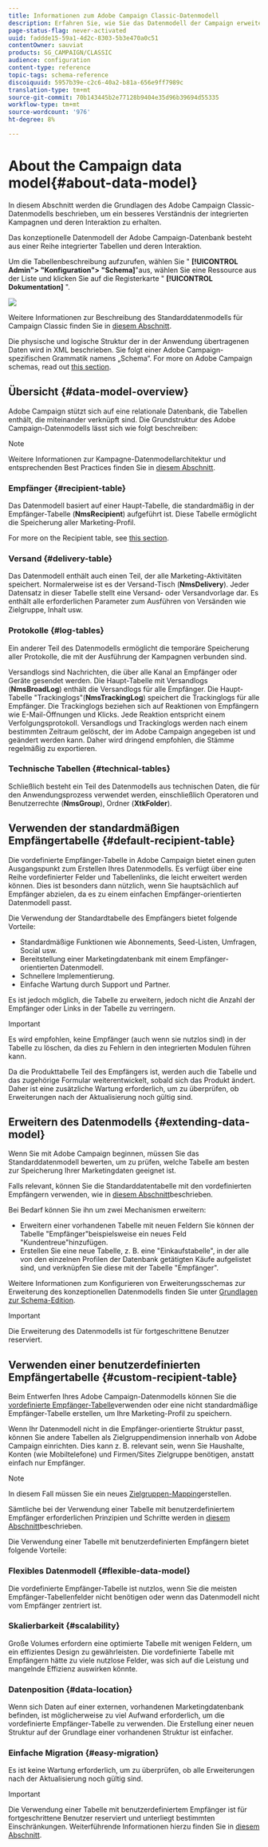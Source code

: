 ```yaml
---
title: Informationen zum Adobe Campaign Classic-Datenmodell
description: Erfahren Sie, wie Sie das Datenmodell der Campaign erweitern, Schemata bearbeiten, APIs verwenden und vieles mehr.
page-status-flag: never-activated
uuid: faddde15-59a1-4d2c-8303-5b3e470a0c51
contentOwner: sauviat
products: SG_CAMPAIGN/CLASSIC
audience: configuration
content-type: reference
topic-tags: schema-reference
discoiquuid: 5957b39e-c2c6-40a2-b81a-656e9ff7989c
translation-type: tm+mt
source-git-commit: 70b143445b2e77128b9404e35d96b39694d55335
workflow-type: tm+mt
source-wordcount: '976'
ht-degree: 8%

---
```



# About the Campaign data model{#about-data-model}

In diesem Abschnitt werden die Grundlagen des Adobe Campaign Classic-Datenmodells beschrieben, um ein besseres Verständnis der integrierten Kampagnen und deren Interaktion zu erhalten.

Das konzeptionelle Datenmodell der Adobe Campaign-Datenbank besteht aus einer Reihe integrierter Tabellen und deren Interaktion.

Um die Tabellenbeschreibung aufzurufen, wählen Sie &quot; **[!UICONTROL Admin&quot;> &quot;Konfiguration&quot;> &quot;Schema]**&quot;aus, wählen Sie eine Ressource aus der Liste und klicken Sie auf die Registerkarte &quot; **[!UICONTROL Dokumentation]** &quot;.

![](assets/data-model_documentation-tab.png)

Weitere Informationen zur Beschreibung des Standarddatenmodells für Campaign Classic finden Sie in [diesem Abschnitt](../../configuration/using/data-model-description.md).

Die physische und logische Struktur der in der Anwendung übertragenen Daten wird in XML beschrieben. Sie folgt einer Adobe Campaign-spezifischen Grammatik namens „Schema“. For more on Adobe Campaign schemas, read out [this section](../../configuration/using/about-schema-reference.md).

## Übersicht {#data-model-overview}

Adobe Campaign stützt sich auf eine relationale Datenbank, die Tabellen enthält, die miteinander verknüpft sind. Die Grundstruktur des Adobe Campaign-Datenmodells lässt sich wie folgt beschreiben:

>[!NOTE]
>
>Weitere Informationen zur Kampagne-Datenmodellarchitektur und entsprechenden Best Practices finden Sie in [diesem Abschnitt](../../configuration/using/data-model-best-practices.md#data-model-architecture).

### Empfänger {#recipient-table}

Das Datenmodell basiert auf einer Haupt-Tabelle, die standardmäßig in der Empfänger-Tabelle (**NmsRecipient**) aufgeführt ist. Diese Tabelle ermöglicht die Speicherung aller Marketing-Profil.

For more on the Recipient table, see [this section](#default-recipient-table).

### Versand {#delivery-table}

Das Datenmodell enthält auch einen Teil, der alle Marketing-Aktivitäten speichert. Normalerweise ist es der Versand-Tisch (**NmsDelivery**). Jeder Datensatz in dieser Tabelle stellt eine Versand- oder Versandvorlage dar. Es enthält alle erforderlichen Parameter zum Ausführen von Versänden wie Zielgruppe, Inhalt usw.

### Protokolle {#log-tables}

Ein anderer Teil des Datenmodells ermöglicht die temporäre Speicherung aller Protokolle, die mit der Ausführung der Kampagnen verbunden sind.

Versandlogs sind Nachrichten, die über alle Kanal an Empfänger oder Geräte gesendet werden. Die Haupt-Tabelle mit Versandlogs (**NmsBroadLog**) enthält die Versandlogs für alle Empfänger.
Die Haupt-Tabelle &quot;Trackinglogs&quot;(**NmsTrackingLog**) speichert die Trackinglogs für alle Empfänger. Die Trackinglogs beziehen sich auf Reaktionen von Empfängern wie E-Mail-Öffnungen und Klicks. Jede Reaktion entspricht einem Verfolgungsprotokoll.
Versandlogs und Trackinglogs werden nach einem bestimmten Zeitraum gelöscht, der im Adobe Campaign angegeben ist und geändert werden kann. Daher wird dringend empfohlen, die Stämme regelmäßig zu exportieren.

### Technische Tabellen {#technical-tables}

Schließlich besteht ein Teil des Datenmodells aus technischen Daten, die für den Anwendungsprozess verwendet werden, einschließlich Operatoren und Benutzerrechte (**NmsGroup**), Ordner (**XtkFolder**).

## Verwenden der standardmäßigen Empfängertabelle {#default-recipient-table}

Die vordefinierte Empfänger-Tabelle in Adobe Campaign bietet einen guten Ausgangspunkt zum Erstellen Ihres Datenmodells. Es verfügt über eine Reihe vordefinierter Felder und Tabellenlinks, die leicht erweitert werden können. Dies ist besonders dann nützlich, wenn Sie hauptsächlich auf Empfänger abzielen, da es zu einem einfachen Empfänger-orientierten Datenmodell passt.

Die Verwendung der Standardtabelle des Empfängers bietet folgende Vorteile:

* Standardmäßige Funktionen wie Abonnements, Seed-Listen, Umfragen, Social usw.
* Bereitstellung einer Marketingdatenbank mit einem Empfänger-orientierten Datenmodell.
* Schnellere Implementierung.
* Einfache Wartung durch Support und Partner.

Es ist jedoch möglich, die Tabelle zu erweitern, jedoch nicht die Anzahl der Empfänger oder Links in der Tabelle zu verringern.

>[!IMPORTANT]
>
>Es wird empfohlen, keine Empfänger (auch wenn sie nutzlos sind) in der Tabelle zu löschen, da dies zu Fehlern in den integrierten Modulen führen kann.

Da die Produkttabelle Teil des Empfängers ist, werden auch die Tabelle und das zugehörige Formular weiterentwickelt, sobald sich das Produkt ändert. Daher ist eine zusätzliche Wartung erforderlich, um zu überprüfen, ob Erweiterungen nach der Aktualisierung noch gültig sind.

## Erweitern des Datenmodells {#extending-data-model}

Wenn Sie mit Adobe Campaign beginnen, müssen Sie das Standarddatenmodell bewerten, um zu prüfen, welche Tabelle am besten zur Speicherung Ihrer Marketingdaten geeignet ist.

Falls relevant, können Sie die Standarddatentabelle mit den vordefinierten Empfängern verwenden, wie in [diesem Abschnitt](#default-recipient-table)beschrieben.

Bei Bedarf können Sie ihn um zwei Mechanismen erweitern:

* Erweitern einer vorhandenen Tabelle mit neuen Feldern Sie können der Tabelle &quot;Empfänger&quot;beispielsweise ein neues Feld &quot;Kundentreue&quot;hinzufügen.
* Erstellen Sie eine neue Tabelle, z. B. eine &quot;Einkaufstabelle&quot;, in der alle von den einzelnen Profilen der Datenbank getätigten Käufe aufgelistet sind, und verknüpfen Sie diese mit der Tabelle &quot;Empfänger&quot;.

Weitere Informationen zum Konfigurieren von Erweiterungsschemas zur Erweiterung des konzeptionellen Datenmodells finden Sie unter [Grundlagen zur Schema-Edition](../../configuration/using/about-schema-edition.md).

>[!IMPORTANT]
>
>Die Erweiterung des Datenmodells ist für fortgeschrittene Benutzer reserviert.

## Verwenden einer benutzerdefinierten Empfängertabelle {#custom-recipient-table}

Beim Entwerfen Ihres Adobe Campaign-Datenmodells können Sie die [vordefinierte Empfänger-Tabelle](#default-recipient-table)verwenden oder eine nicht standardmäßige Empfänger-Tabelle erstellen, um Ihre Marketing-Profil zu speichern.

Wenn Ihr Datenmodell nicht in die Empfänger-orientierte Struktur passt, können Sie andere Tabellen als Zielgruppendimension innerhalb von Adobe Campaign einrichten. Dies kann z. B. relevant sein, wenn Sie Haushalte, Konten (wie Mobiltelefone) und Firmen/Sites Zielgruppe benötigen, anstatt einfach nur Empfänger.

>[!NOTE]
>
>In diesem Fall müssen Sie ein neues [Zielgruppen-Mapping](../../configuration/using/target-mapping.md)erstellen.

Sämtliche bei der Verwendung einer Tabelle mit benutzerdefiniertem Empfänger erforderlichen Prinzipien und Schritte werden in [diesem Abschnitt](../../configuration/using/about-custom-recipient-table.md)beschrieben.

Die Verwendung einer Tabelle mit benutzerdefinierten Empfängern bietet folgende Vorteile:

### Flexibles Datenmodell {#flexible-data-model}

Die vordefinierte Empfänger-Tabelle ist nutzlos, wenn Sie die meisten Empfänger-Tabellenfelder nicht benötigen oder wenn das Datenmodell nicht vom Empfänger zentriert ist.

### Skalierbarkeit {#scalability}

Große Volumes erfordern eine optimierte Tabelle mit wenigen Feldern, um ein effizientes Design zu gewährleisten. Die vordefinierte Tabelle mit Empfängern hätte zu viele nutzlose Felder, was sich auf die Leistung und mangelnde Effizienz auswirken könnte.

### Datenposition {#data-location}

Wenn sich Daten auf einer externen, vorhandenen Marketingdatenbank befinden, ist möglicherweise zu viel Aufwand erforderlich, um die vordefinierte Empfänger-Tabelle zu verwenden. Die Erstellung einer neuen Struktur auf der Grundlage einer vorhandenen Struktur ist einfacher.

### Einfache Migration {#easy-migration}

Es ist keine Wartung erforderlich, um zu überprüfen, ob alle Erweiterungen nach der Aktualisierung noch gültig sind.

>[!IMPORTANT]
>
>Die Verwendung einer Tabelle mit benutzerdefiniertem Empfänger ist für fortgeschrittene Benutzer reserviert und unterliegt bestimmten Einschränkungen. Weiterführende Informationen hierzu finden Sie in [diesem Abschnitt](../../configuration/using/about-custom-recipient-table.md).
